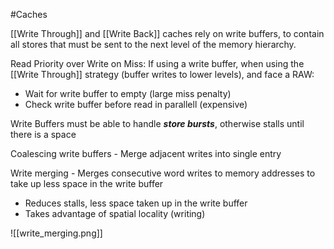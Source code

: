 #Caches 

[[Write Through]] and [[Write Back]] caches rely on write buffers, to contain all stores that must be sent to the next level of the memory hierarchy.

Read Priority over Write on Miss:
If using a write buffer, when using the [[Write Through]] strategy (buffer writes to lower levels), and face a RAW:
- Wait for write buffer to empty (large miss penalty)
- Check write buffer before read in parallell (expensive)

Write Buffers must be able to handle ***store bursts***, otherwise stalls until there is a space

Coalescing write buffers - Merge adjacent writes into single entry

Write merging - Merges consecutive word writes to memory addresses to take up less space in the write buffer
- Reduces stalls, less space taken up in the write buffer
- Takes advantage of spatial locality (writing)

![[write_merging.png]]